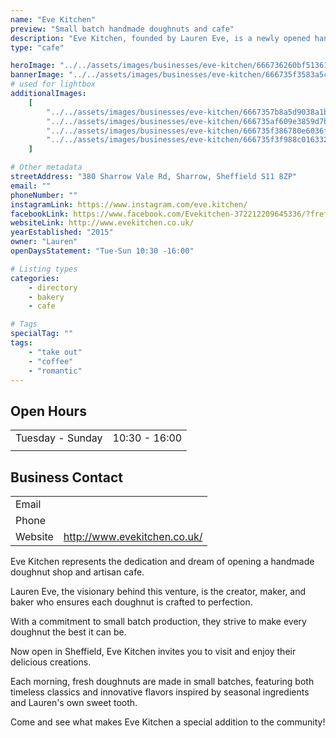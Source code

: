 ```yaml
---
name: "Eve Kitchen"
preview: "Small batch handmade doughnuts and cafe"
description: "Eve Kitchen, founded by Lauren Eve, is a newly opened handmade doughnut shop and artisan cafe in Sheffield. They specialize in small batch, handmade doughnuts crafted with seasonal ingredients and classic flavors. Come experience their fresh, daily-made treats at their inviting new location."
type: "cafe"

heroImage: "../../assets/images/businesses/eve-kitchen/666736260bf51361d01ae730_Screenshot-2024-06-10-at-18.21.29.png"
bannerImage: "../../assets/images/businesses/eve-kitchen/666735f3583a5c9282e0d8af_eve-2.jpeg"
# used for lightbox
additionalImages:
    [
        "../../assets/images/businesses/eve-kitchen/6667357b8a5d9038a1b8acb7_Screenshot-2024-06-10-at-18.18.07.png",
        "../../assets/images/businesses/eve-kitchen/666735af609e3859d7ba6c00_Screenshot-2024-06-10-at-18.19.25.png",
        "../../assets/images/businesses/eve-kitchen/666735f386780e6036f384f7_eve-1.jpeg",
        "../../assets/images/businesses/eve-kitchen/666735f3f988c016332514dd_eve-3.jpeg",
    ]

# Other metadata
streetAddress: "380 Sharrow Vale Rd, Sharrow, Sheffield S11 8ZP"
email: ""
phoneNumber: ""
instagramLink: https://www.instagram.com/eve.kitchen/
facebookLink: https://www.facebook.com/Evekitchen-372212209645336/?fref=ts
websiteLink: http://www.evekitchen.co.uk/
yearEstablished: "2015"
owner: "Lauren"
openDaysStatement: "Tue-Sun 10:30 -16:00"

# Listing types
categories:
    - directory
    - bakery
    - cafe

# Tags
specialTag: ""
tags:
    - "take out"
    - "coffee"
    - "romantic"
---
```


## Open Hours

|                  |               |
| ---------------- | ------------- |
| Tuesday - Sunday | 10:30 - 16:00 |
|                  |               |

## Business Contact

|         |                              |
| ------- | ---------------------------- |
| Email   |                              |
| Phone   |                              |
| Website | http://www.evekitchen.co.uk/ |

Eve Kitchen represents the dedication and dream of opening a handmade doughnut shop and artisan cafe.

Lauren Eve, the visionary behind this venture, is the creator, maker, and baker who ensures each doughnut is crafted to perfection.

With a commitment to small batch production, they strive to make every doughnut the best it can be.

Now open in Sheffield, Eve Kitchen invites you to visit and enjoy their delicious creations.

Each morning, fresh doughnuts are made in small batches, featuring both timeless classics and innovative flavors inspired by seasonal ingredients and Lauren's own sweet tooth.

Come and see what makes Eve Kitchen a special addition to the community!
